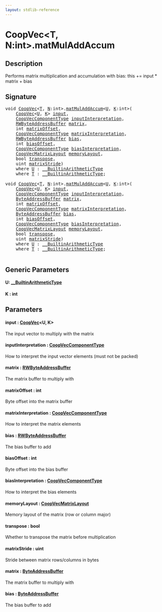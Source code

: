 ```yaml
---
layout: stdlib-reference
---
```


# CoopVec\<T, N:int\>\.matMulAddAccum

## Description

Performs matrix multiplication and accumulation with bias: this += input * matrix + bias



## Signature 

<pre>
<span class="code_keyword">void</span> <a href="index.html" class="code_type">CoopVec</a>&lt;<a href="index.html#typeparam-T" class="code_type">T</a>, <a href="index.html#decl-N" class="code_var">N</a>:<span class="code_keyword">int</span>&gt;.<a href="matmuladdaccum-369.html">matMulAddAccum</a>&lt;<a href="matmuladdaccum-369.html#typeparam-U" class="code_type">U</a>, <a href="matmuladdaccum-369.html#decl-K" class="code_var">K</a>:<span class="code_keyword">int</span>&gt;(
    <a href="index.html" class="code_type">CoopVec</a>&lt;<a href="matmuladdaccum-369.html#typeparam-U" class="code_type">U</a>, <a href="matmuladdaccum-369.html#decl-K" class="code_var">K</a>&gt; <a href="matmuladdaccum-369.html#decl-input" class="code_param">input</a>,
    <a href="index.html" class="code_type">CoopVecComponentType</a> <a href="matmuladdaccum-369.html#decl-inputInterpretation" class="code_param">inputInterpretation</a>,
    <a href="index.html" class="code_type">RWByteAddressBuffer</a> <a href="matmuladdaccum-369.html#decl-matrix" class="code_param">matrix</a>,
    <span class="code_keyword">int</span> <a href="matmuladdaccum-369.html#decl-matrixOffset" class="code_param">matrixOffset</a>,
    <a href="index.html" class="code_type">CoopVecComponentType</a> <a href="matmuladdaccum-369.html#decl-matrixInterpretation" class="code_param">matrixInterpretation</a>,
    <a href="index.html" class="code_type">RWByteAddressBuffer</a> <a href="matmuladdaccum-369.html#decl-bias" class="code_param">bias</a>,
    <span class="code_keyword">int</span> <a href="matmuladdaccum-369.html#decl-biasOffset" class="code_param">biasOffset</a>,
    <a href="index.html" class="code_type">CoopVecComponentType</a> <a href="matmuladdaccum-369.html#decl-biasInterpretation" class="code_param">biasInterpretation</a>,
    <a href="index.html" class="code_type">CoopVecMatrixLayout</a> <a href="matmuladdaccum-369.html#decl-memoryLayout" class="code_param">memoryLayout</a>,
    <span class="code_keyword">bool</span> <a href="matmuladdaccum-369.html#decl-transpose" class="code_param">transpose</a>,
    <span class="code_keyword">uint</span> <a href="matmuladdaccum-369.html#decl-matrixStride" class="code_param">matrixStride</a>)
    <span class='code_keyword'>where</span> <a href="matmuladdaccum-369.html#typeparam-U" class="code_type">U</a> : <a href="index.html" class="code_type">__BuiltinArithmeticType</a>
    <span class='code_keyword'>where</span> <a href="index.html#typeparam-T" class="code_type">T</a> : <a href="index.html" class="code_type">__BuiltinArithmeticType</a>;

<span class="code_keyword">void</span> <a href="index.html" class="code_type">CoopVec</a>&lt;<a href="index.html#typeparam-T" class="code_type">T</a>, <a href="index.html#decl-N" class="code_var">N</a>:<span class="code_keyword">int</span>&gt;.<a href="matmuladdaccum-369.html">matMulAddAccum</a>&lt;<a href="matmuladdaccum-369.html#typeparam-U" class="code_type">U</a>, <a href="matmuladdaccum-369.html#decl-K" class="code_var">K</a>:<span class="code_keyword">int</span>&gt;(
    <a href="index.html" class="code_type">CoopVec</a>&lt;<a href="matmuladdaccum-369.html#typeparam-U" class="code_type">U</a>, <a href="matmuladdaccum-369.html#decl-K" class="code_var">K</a>&gt; <a href="matmuladdaccum-369.html#decl-input" class="code_param">input</a>,
    <a href="index.html" class="code_type">CoopVecComponentType</a> <a href="matmuladdaccum-369.html#decl-inputInterpretation" class="code_param">inputInterpretation</a>,
    <a href="index.html" class="code_type">ByteAddressBuffer</a> <a href="matmuladdaccum-369.html#decl-matrix" class="code_param">matrix</a>,
    <span class="code_keyword">int</span> <a href="matmuladdaccum-369.html#decl-matrixOffset" class="code_param">matrixOffset</a>,
    <a href="index.html" class="code_type">CoopVecComponentType</a> <a href="matmuladdaccum-369.html#decl-matrixInterpretation" class="code_param">matrixInterpretation</a>,
    <a href="index.html" class="code_type">ByteAddressBuffer</a> <a href="matmuladdaccum-369.html#decl-bias" class="code_param">bias</a>,
    <span class="code_keyword">int</span> <a href="matmuladdaccum-369.html#decl-biasOffset" class="code_param">biasOffset</a>,
    <a href="index.html" class="code_type">CoopVecComponentType</a> <a href="matmuladdaccum-369.html#decl-biasInterpretation" class="code_param">biasInterpretation</a>,
    <a href="index.html" class="code_type">CoopVecMatrixLayout</a> <a href="matmuladdaccum-369.html#decl-memoryLayout" class="code_param">memoryLayout</a>,
    <span class="code_keyword">bool</span> <a href="matmuladdaccum-369.html#decl-transpose" class="code_param">transpose</a>,
    <span class="code_keyword">uint</span> <a href="matmuladdaccum-369.html#decl-matrixStride" class="code_param">matrixStride</a>)
    <span class='code_keyword'>where</span> <a href="matmuladdaccum-369.html#typeparam-U" class="code_type">U</a> : <a href="index.html" class="code_type">__BuiltinArithmeticType</a>
    <span class='code_keyword'>where</span> <a href="index.html#typeparam-T" class="code_type">T</a> : <a href="index.html" class="code_type">__BuiltinArithmeticType</a>;

</pre>

## Generic Parameters

####  <a id="typeparam-U"></a>U: [\_\_BuiltinArithmeticType](../../interfaces/0_builtinarithmetictype-029j/index)
####  <a id="decl-K"></a>K  : int

## Parameters

####  <a id="decl-input"></a>input  : [CoopVec](index)\<U, K\>
The input vector to multiply with the matrix

####  <a id="decl-inputInterpretation"></a>inputInterpretation  : [CoopVecComponentType](../coopveccomponenttype-047g/index)
How to interpret the input vector elements (must not be packed)

####  <a id="decl-matrix"></a>matrix  : [RWByteAddressBuffer](../rwbyteaddressbuffer-0126d/index)
The matrix buffer to multiply with

####  <a id="decl-matrixOffset"></a>matrixOffset  : int
Byte offset into the matrix buffer

####  <a id="decl-matrixInterpretation"></a>matrixInterpretation  : [CoopVecComponentType](../coopveccomponenttype-047g/index)
How to interpret the matrix elements

####  <a id="decl-bias"></a>bias  : [RWByteAddressBuffer](../rwbyteaddressbuffer-0126d/index)
The bias buffer to add

####  <a id="decl-biasOffset"></a>biasOffset  : int
Byte offset into the bias buffer

####  <a id="decl-biasInterpretation"></a>biasInterpretation  : [CoopVecComponentType](../coopveccomponenttype-047g/index)
How to interpret the bias elements

####  <a id="decl-memoryLayout"></a>memoryLayout  : [CoopVecMatrixLayout](../coopvecmatrixlayout-047d/index)
Memory layout of the matrix (row or column major)

####  <a id="decl-transpose"></a>transpose  : bool
Whether to transpose the matrix before multiplication

####  <a id="decl-matrixStride"></a>matrixStride  : uint
Stride between matrix rows/columns in bytes

####  <a id="decl-matrix"></a>matrix  : [ByteAddressBuffer](../byteaddressbuffer-04b/index)
The matrix buffer to multiply with

####  <a id="decl-bias"></a>bias  : [ByteAddressBuffer](../byteaddressbuffer-04b/index)
The bias buffer to add


